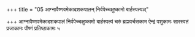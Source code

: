 +++
title = "05 आग्नावैष्णवमेकादशकपालन् निर्वपेच्चक्षुष्कामो बार्हस्पत्यञ्"

+++
आग्नावैष्णवमेकादशकपालं निर्वपेच्चक्षुष्कामो बार्हस्पत्यं चरुं ब्रह्मवर्चसकाम ऐन्द्रं पशुकामः सारस्वतं प्रजाकामः पौष्णं प्रतिष्ठाकामः ५